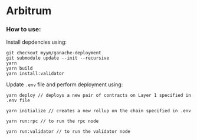 # Arbitrum

### How to use:

Install depdencies using:
```
git checkout myym/ganache-deployment
git submodule update --init --recursive
yarn 
yarn build
yarn install:validator
```

Update `.env` file and perform deployment using:
```
yarn deploy // deploys a new pair of contracts on Layer 1 specified in .env file

yarn initialize // creates a new rollup on the chain specified in .env

yarn run:rpc // to run the rpc node

yarn run:validator // to run the validator node
```